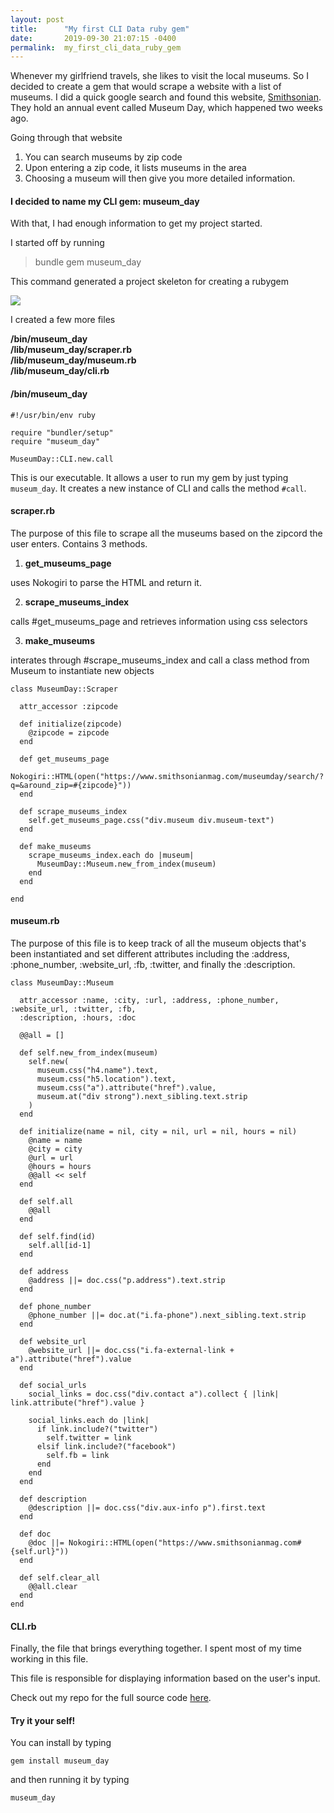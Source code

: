 ```yaml
---
layout: post
title:      "My first CLI Data ruby gem"
date:       2019-09-30 21:07:15 -0400
permalink:  my_first_cli_data_ruby_gem
---
```



Whenever my girlfriend travels, she likes to visit the local museums. So I decided to create a gem that would scrape a website with a list of museums. I did a quick google search and found this website, [Smithsonian](https://www.smithsonianmag.com/museumday/museum-day-2019/). They hold an annual event called Museum Day, which happened two weeks ago.

Going through that website
1. You can search museums by zip code
2. Upon entering a zip code, it lists museums in the area
3. Choosing a museum will then give you more detailed information.

#### I decided to name my CLI gem: museum_day


With that, I had enough information to get my project started.

I started off by running

> bundle gem museum_day

This command generated a project skeleton for creating a rubygem

![](https://imgur.com/a/7HjjOr8)

I created a few more files

**/bin/museum_day**<br>
**/lib/museum_day/scraper.rb**<br>
**/lib/museum_day/museum.rb**<br>
**/lib/museum_day/cli.rb**

#### /bin/museum_day

```
#!/usr/bin/env ruby

require "bundler/setup"
require "museum_day"

MuseumDay::CLI.new.call
```

This is our executable. It allows a user to run my gem by just typing `museum_day`.
It creates a new instance of CLI and calls the method `#call`.

#### scraper.rb

The purpose of this file to scrape all the museums based on the zipcord the user enters.
Contains 3 methods.

1. **get_museums_page**

uses Nokogiri to parse the HTML and return it.

2. **scrape_museums_index**

calls #get_museums_page and retrieves information using css selectors

3. **make_museums**

interates through #scrape_museums_index and call a class method from Museum to instantiate new objects

```
class MuseumDay::Scraper

  attr_accessor :zipcode

  def initialize(zipcode)
    @zipcode = zipcode
  end

  def get_museums_page
    Nokogiri::HTML(open("https://www.smithsonianmag.com/museumday/search/?q=&around_zip=#{zipcode}"))
  end

  def scrape_museums_index
    self.get_museums_page.css("div.museum div.museum-text")
  end

  def make_museums
    scrape_museums_index.each do |museum|
      MuseumDay::Museum.new_from_index(museum)
    end
  end

end
```

#### museum.rb

The purpose of this file is to keep track of all the museum objects that's been instantiated and set different attributes including the :address, :phone_number, :website_url, :fb, :twitter, and finally the :description.

```
class MuseumDay::Museum

  attr_accessor :name, :city, :url, :address, :phone_number, :website_url, :twitter, :fb,
  :description, :hours, :doc

  @@all = []

  def self.new_from_index(museum)
    self.new(
      museum.css("h4.name").text,
      museum.css("h5.location").text,
      museum.css("a").attribute("href").value,
      museum.at("div strong").next_sibling.text.strip
    )
  end

  def initialize(name = nil, city = nil, url = nil, hours = nil)
    @name = name
    @city = city
    @url = url
    @hours = hours
    @@all << self
  end

  def self.all
    @@all
  end

  def self.find(id)
    self.all[id-1]
  end

  def address
    @address ||= doc.css("p.address").text.strip
  end

  def phone_number
    @phone_number ||= doc.at("i.fa-phone").next_sibling.text.strip
  end

  def website_url
    @website_url ||= doc.css("i.fa-external-link + a").attribute("href").value
  end

  def social_urls
    social_links = doc.css("div.contact a").collect { |link| link.attribute("href").value }

    social_links.each do |link|
      if link.include?("twitter")
        self.twitter = link
      elsif link.include?("facebook")
        self.fb = link
      end
    end
  end

  def description
    @description ||= doc.css("div.aux-info p").first.text
  end

  def doc
    @doc ||= Nokogiri::HTML(open("https://www.smithsonianmag.com#{self.url}"))
  end

  def self.clear_all
    @@all.clear
  end
end
```

#### CLI.rb

Finally, the file that brings everything together.
I spent most of my time working in this file.

This file is responsible for displaying information based on the user's input.

Check out my repo for the full source code [here](https://github.com/DarrelJames/museum_day).


#### Try it your self!

You can install by typing

`gem install museum_day`

and then running it by typing

`museum_day`

